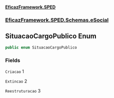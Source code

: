 #### [EficazFramework.SPED](EficazFrameworkSPED.md 'EficazFramework SPED')
### [EficazFramework.SPED.Schemas.eSocial](EficazFramework.SPED.Schemas.eSocial.md 'EficazFramework.SPED.Schemas.eSocial')

## SituacaoCargoPublico Enum

```csharp
public enum SituacaoCargoPublico
```
### Fields

<a name='EficazFramework.SPED.Schemas.eSocial.SituacaoCargoPublico.Criacao'></a>

`Criacao` 1

<a name='EficazFramework.SPED.Schemas.eSocial.SituacaoCargoPublico.Extincao'></a>

`Extincao` 2

<a name='EficazFramework.SPED.Schemas.eSocial.SituacaoCargoPublico.Reestruturacao'></a>

`Reestruturacao` 3